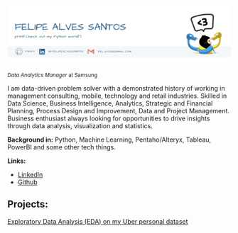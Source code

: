 <p align="center">
  <img src="banner.png" >
</p>

<sub>*Data Analytics Manager* at Samsung</sub>

I am data-driven problem solver with a demonstrated history of working in management consulting, mobile, technology and retail industries. Skilled in Data Science, Business Intelligence, Analytics, Strategic and Financial Planning, Process Design and Improvement, Data and Project Management. Business enthusiast always looking for opportunities to drive insights through data analysis, visualization and statistics. 

**Background in:** Python, Machine Learning, Pentaho/Alteryx, Tableau, PowerBI and some other tech things.

**Links:**
* [LinkedIn](https://www.linkedin.com/in/felipealvessantos/)
* [Github](https://github.com/faspy/)


## Projects:
[Exploratory Data Analysis (EDA) on my Uber personal dataset](https://github.com/faspy/data_science_projects/blob/gh-pages/my_uber_rides_eda.ipynb)


